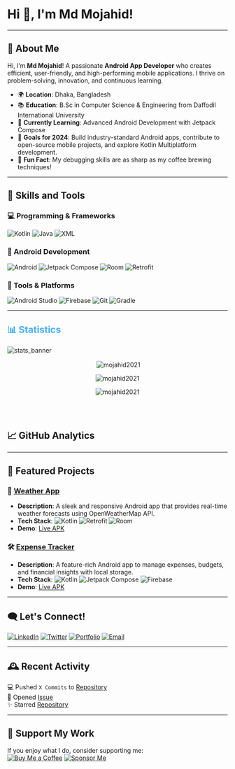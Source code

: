 # Hi 👋, I'm Md Mojahid!

<!-- ![Profile Banner](https://yourbannerlink.com/banner.png) -->

---

## 🎯 About Me
Hi, I’m **Md Mojahid**! A passionate **Android App Developer** who creates efficient, user-friendly, and high-performing mobile applications. I thrive on problem-solving, innovation, and continuous learning.

- 🌍 **Location**: Dhaka, Bangladesh  
- 📚 **Education**: B.Sc in Computer Science & Engineering from Daffodil International University  
- 🧠 **Currently Learning**: Advanced Android Development with Jetpack Compose  
- 🚀 **Goals for 2024**: Build industry-standard Android apps, contribute to open-source mobile projects, and explore Kotlin Multiplatform development.  
- 🥂 **Fun Fact**: My debugging skills are as sharp as my coffee brewing techniques!

---

## 💼 Skills and Tools

### 💻 Programming & Frameworks
![Kotlin](https://img.shields.io/badge/-Kotlin-7F52FF?logo=kotlin&logoColor=white&style=flat-square)
![Java](https://img.shields.io/badge/-Java-007396?logo=java&logoColor=white&style=flat-square)
![XML](https://img.shields.io/badge/-XML-8C8C8C?style=flat-square)

### 📱 Android Development
![Android](https://img.shields.io/badge/-Android-3DDC84?logo=android&logoColor=white&style=flat-square)
![Jetpack Compose](https://img.shields.io/badge/-Jetpack%20Compose-4285F4?logo=android&logoColor=white&style=flat-square)
![Room](https://img.shields.io/badge/-Room-FF5733?logo=sqlite&logoColor=white&style=flat-square)
![Retrofit](https://img.shields.io/badge/-Retrofit-009688?logo=android&logoColor=white&style=flat-square)

### 🔧 Tools & Platforms
![Android Studio](https://img.shields.io/badge/-Android%20Studio-3DDC84?logo=androidstudio&logoColor=white&style=flat-square)
![Firebase](https://img.shields.io/badge/-Firebase-FFCA28?logo=firebase&logoColor=white&style=flat-square)
![Git](https://img.shields.io/badge/-Git-F05032?logo=git&logoColor=white&style=flat-square)
![Gradle](https://img.shields.io/badge/-Gradle-02303A?logo=gradle&logoColor=white&style=flat-square)

---
<h2 style="color: #44AEFB">📊 Statistics</h2>

![stats_banner](https://user-images.githubusercontent.com/78341798/194534778-d662496c-ae00-4e8d-ae9b-b90912054e7f.gif)

<div class="stats" align="center">

<p>&nbsp;<img align="center" src="https://github-readme-stats.vercel.app/api?username=mojahid2021&show_icons=true&theme=algolia&border_radius=20&locale=en" alt="mojahid2021" /></p>

<p><img align="center" src="https://github-readme-streak-stats.herokuapp.com/?user=mojahid2021&theme=algolia&border_radius=20&" alt="mojahid2021" /></p>
<!---
<p><img align="center" src="https://streak-stats.demolab.com/?user=himel-tasrif&theme=algolia&border_radius=20&" alt="himel-tasrif" /></p>
--->

<p><img align="center" src="https://github-readme-stats.vercel.app/api/top-langs?username=mojahid2021&show_icons=true&theme=algolia&border_radius=20&locale=en&layout=compact&card_width=400" alt="mojahid2021" /></p>
</div>
<br>
<br>


## 📈 GitHub Analytics

---

## 🌟 Featured Projects

### 🚀 [**Weather App**](https://github.com/mojahid2021/weather-app)
- **Description**: A sleek and responsive Android app that provides real-time weather forecasts using OpenWeatherMap API.  
- **Tech Stack**: ![Kotlin](https://img.shields.io/badge/-Kotlin-7F52FF?logo=kotlin&logoColor=white&style=flat-square) ![Retrofit](https://img.shields.io/badge/-Retrofit-009688?logo=android&logoColor=white&style=flat-square) ![Room](https://img.shields.io/badge/-Room-FF5733?logo=sqlite&logoColor=white&style=flat-square)  
- **Demo**: [Live APK](https://yourapkdemo.com)

### 🛠️ [**Expense Tracker**](https://github.com/mojahid2021/expense-tracker)
- **Description**: A feature-rich Android app to manage expenses, budgets, and financial insights with local storage.  
- **Tech Stack**: ![Kotlin](https://img.shields.io/badge/-Kotlin-7F52FF?logo=kotlin&logoColor=white&style=flat-square) ![Jetpack Compose](https://img.shields.io/badge/-Jetpack%20Compose-4285F4?logo=android&logoColor=white&style=flat-square) ![Firebase](https://img.shields.io/badge/-Firebase-FFCA28?logo=firebase&logoColor=white&style=flat-square)  
- **Demo**: [Live APK](https://yourapkdemo.com)

---

## 🗨️ Let's Connect!
[![LinkedIn](https://img.shields.io/badge/-LinkedIn-0A66C2?logo=linkedin&logoColor=white&style=flat-square)](https://linkedin.com/in/mojahid2021)
[![Twitter](https://img.shields.io/badge/-Twitter-1DA1F2?logo=twitter&logoColor=white&style=flat-square)](https://twitter.com/mojahid2021)
[![Portfolio](https://img.shields.io/badge/-Portfolio-FFA500?logo=firefox&logoColor=white&style=flat-square)](https://yourportfolio.com)
[![Email](https://img.shields.io/badge/-Email-D14836?logo=gmail&logoColor=white&style=flat-square)](mailto:mojahidul.islam@example.com)

---

## 🕰️ Recent Activity
💻 Pushed `X Commits` to [Repository](https://github.com/mojahid2021/repo)  
📃 Opened [Issue](https://github.com/mojahid2021/repo/issues/1)  
✨ Starred [Repository](https://github.com/username/repo)  

---

## 💖 Support My Work
If you enjoy what I do, consider supporting me:  
[![Buy Me a Coffee](https://img.shields.io/badge/-Buy%20Me%20a%20Coffee-FF813F?logo=buymeacoffee&logoColor=white&style=flat-square)](https://www.buymeacoffee.com/mojahid2021)
[![Sponsor Me](https://img.shields.io/badge/-Sponsor-0A66C2?logo=githubsponsors&logoColor=white&style=flat-square)](https://github.com/sponsors/mojahid2021)
